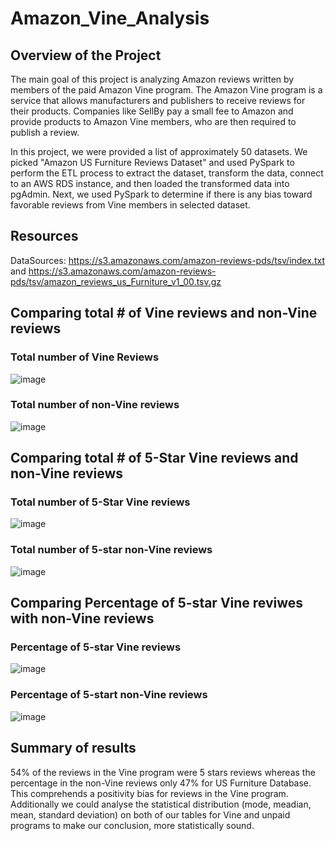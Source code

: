 # Amazon_Vine_Analysis
## Overview of the Project
The main goal of this project is analyzing Amazon reviews written by members of the paid Amazon Vine program. The Amazon Vine program is a service that allows manufacturers and publishers to receive reviews for their products. Companies like SellBy pay a small fee to Amazon and provide products to Amazon Vine members, who are then required to publish a review.

In this project, we were provided a list of approximately 50 datasets. We picked "Amazon US Furniture Reviews Dataset" and used PySpark to perform the ETL process to extract the dataset, transform the data, connect to an AWS RDS instance, and then loaded the transformed data into pgAdmin. Next, we used PySpark to determine if there is any bias toward favorable reviews from Vine members in selected dataset.
## Resources
DataSources: https://s3.amazonaws.com/amazon-reviews-pds/tsv/index.txt and https://s3.amazonaws.com/amazon-reviews-pds/tsv/amazon_reviews_us_Furniture_v1_00.tsv.gz

## Comparing total # of Vine reviews and non-Vine reviews

### Total number of Vine Reviews
![image](https://user-images.githubusercontent.com/86033316/145757141-a3026b41-5fe2-4bc0-994d-9c88da11cbcf.png)
### Total number of non-Vine reviews
![image](https://user-images.githubusercontent.com/86033316/145757242-4a4a4ce4-a534-4ba4-9e41-e647b94fc1bf.png)

## Comparing total # of 5-Star Vine reviews and non-Vine reviews
### Total number of 5-Star Vine reviews
![image](https://user-images.githubusercontent.com/86033316/145757372-a8eac8a9-17c9-46ff-a135-6689d9e16576.png)
### Total number of 5-star non-Vine reviews
![image](https://user-images.githubusercontent.com/86033316/145757429-787cd646-4a22-4a31-8a76-87e51dacfdcb.png)

## Comparing Percentage of 5-star Vine reviwes with non-Vine reviews
### Percentage of 5-star Vine reviews
![image](https://user-images.githubusercontent.com/86033316/145757772-e9346ad7-c5e1-497b-89df-529c2456291b.png)

### Percentage of 5-start non-Vine reviews
![image](https://user-images.githubusercontent.com/86033316/145757808-994c5ed1-796b-4547-95eb-a3c86233b846.png)

## Summary of results
54% of the reviews in the Vine program were 5 stars reviews whereas the percentage in the non-Vine reviews  only 47% for US Furniture Database. This comprehends a positivity bias for reviews in the Vine program.
Additionally we could analyse the statistical distribution (mode, meadian, mean, standard deviation) on both of our tables for Vine and unpaid programs to make our conclusion, more statistically sound.
